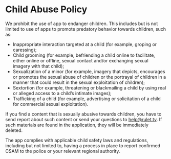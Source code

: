 # Child Abuse Policy

We prohibit the use of app to endanger children. This includes but is not limited to use of apps to promote predatory behavior towards children, such as:

* Inappropriate interaction targeted at a child (for example, groping or caressing);
* Child grooming (for example, befriending a child online to facilitate, either online or offline, sexual contact and/or exchanging sexual imagery with that child);
* Sexualization of a minor (for example, imagery that depicts, encourages or promotes the sexual abuse of children or the portrayal of children in a manner that could result in the sexual exploitation of children);
* Sextortion (for example, threatening or blackmailing a child by using real or alleged access to a child’s intimate images);
* Trafficking of a child (for example, advertising or solicitation of a child for commercial sexual exploitation).

If you find a content that is sexually abusive towards children, you have to send report about such content or send your questions to help@rulet.tv. If such materials are found in the application, they will be immediately deleted.

The app complies with applicable child safety laws and regulations, including but not limited to, having a process in place to report confirmed CSAM to the police or your relevant regional authority.